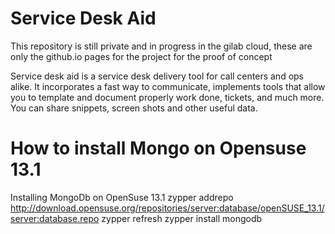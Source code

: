 Service Desk Aid
==============
This repository is still private and in progress in the gilab cloud, these are only the github.io pages for the project for the proof of concept


Service desk aid is a service desk delivery tool for call centers and ops alike. It incorporates a fast way to communicate, implements tools that allow you to template and document properly work done, tickets, and much more. You can share snippets, screen shots and other useful data.

How to install Mongo on Opensuse 13.1
===============

Installing MongoDb on OpenSuse 13.1
    zypper addrepo http://download.opensuse.org/repositories/server:database/openSUSE_13.1/server:database.repo
    zypper refresh
    zypper install mongodb

